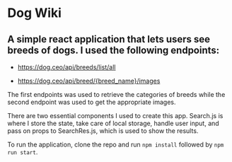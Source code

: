 # Dog Wiki

## A simple react application that lets users see breeds of dogs. I used the following endpoints:

- https://dog.ceo/api/breeds/list/all

- https://dog.ceo/api/breed/{breed_name}/images

The first endpoints was used to retrieve the categories of breeds while the second endpoint was used to get the appropriate images.

There are two essential components I used to create this app. Search.js is where I store the state, take care of local storage, handle user input, and pass on props to SearchRes.js, which is used to show the results.

To run the application, clone the repo and run `npm install` followed by `npm run start`.
